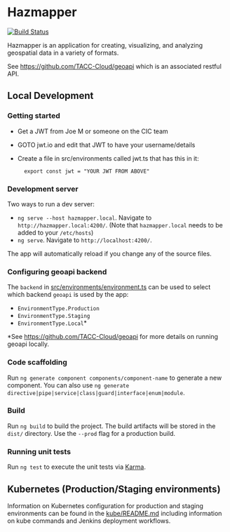 # Hazmapper

[![Build Status](https://travis-ci.org/TACC-Cloud/hazmapper.svg?branch=master)](https://travis-ci.org/TACC-Cloud/hazmapper)

Hazmapper is an application for creating, visualizing, and analyzing geospatial data in a variety of formats.

See https://github.com/TACC-Cloud/geoapi which is an associated restful API.

## Local Development
### Getting started
- Get a JWT from Joe M or someone on the CIC team
- GOTO jwt.io and edit that JWT to have your username/details
- Create a file in src/environments called jwt.ts that has this in it: 
        
        export const jwt = "YOUR JWT FROM ABOVE"

### Development server

Two ways to run a dev server:
* `ng serve --host hazmapper.local`. Navigate to `http://hazmapper.local:4200/`.  (Note that `hazmapper.local` needs to be added to your `/etc/hosts`)
* `ng serve`. Navigate to `http://localhost:4200/`.

The app will automatically reload if you change any of the source files.

### Configuring geoapi backend

The `backend` in [src/environments/environment.ts](src/environments/environment.ts) can be used to select which backend `geoapi` is used by the app:

* `EnvironmentType.Production`
* `EnvironmentType.Staging`
* `EnvironmentType.Local`\*

\*See https://github.com/TACC-Cloud/geoapi for more details on running geoapi locally.


### Code scaffolding

Run `ng generate component components/component-name` to generate a new component. You can also use `ng generate directive|pipe|service|class|guard|interface|enum|module`.

### Build

Run `ng build` to build the project. The build artifacts will be stored in the `dist/` directory. Use the `--prod` flag for a production build.

### Running unit tests

Run `ng test` to execute the unit tests via [Karma](https://karma-runner.github.io).

## Kubernetes (Production/Staging environments)

Information on Kubernetes configuration for production and staging environments can be found in the [kube/README.md](kube/README.md) including information
on kube commands and Jenkins deployment workflows.

